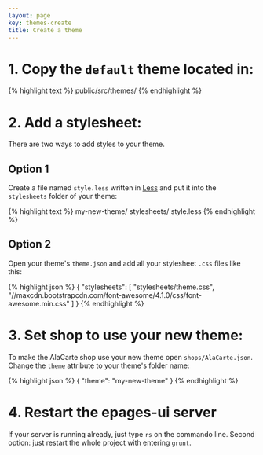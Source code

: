 ```yaml
---
layout: page
key: themes-create
title: Create a theme
---
```


# 1. Copy the `default` theme located in:

{% highlight text %}
public/src/themes/
{% endhighlight %}

# 2. Add a stylesheet:

There are two ways to add styles to your theme.

## Option 1

Create a file named `style.less` written in [Less][1] and put it into the `stylesheets` folder of your theme:

{% highlight text %}
my-new-theme/
  stylesheets/
    style.less
{% endhighlight %}

## Option 2

Open your theme's `theme.json` and add all your stylesheet `.css` files like this:

{% highlight json %}
{
  "stylesheets": [
    "stylesheets/theme.css",
    "//maxcdn.bootstrapcdn.com/font-awesome/4.1.0/css/font-awesome.min.css"
  ]
}
{% endhighlight %}

# 3. Set shop to use your new theme:

To make the AlaCarte shop use your new theme open `shops/AlaCarte.json`. Change the `theme` attribute to your theme's folder name:

{% highlight json %}
{
  "theme": "my-new-theme"
}
{% endhighlight %}

# 4. Restart the epages-ui server

If your server is running already, just type `rs` on the commando line. Second option: just restart the whole project with entering `grunt`.

[1]: http://lesscss.org/ "Less CSS"

